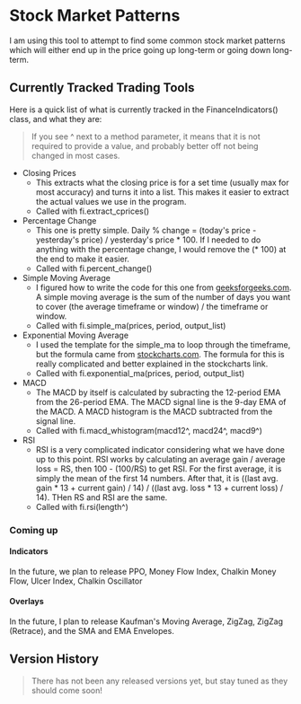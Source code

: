 # Stock Market Patterns

I am using this tool to attempt to find some common stock market patterns which will either end up in the price going up long-term or going down long-term.  

## Currently Tracked Trading Tools

Here is a quick list of what is currently tracked in the FinanceIndicators() class, and what they are:  

> If you see ^ next to a method parameter, it means that it is not required to provide a value, and probably better off not being changed in most cases.  

- Closing Prices
    - This extracts what the closing price is for a set time (usually max for most accuracy) and turns it into a list. This makes it easier to extract the actual values we use in the program. 
    - Called with fi.extract_cprices()
- Percentage Change
    - This one is pretty simple. Daily % change = (today's price - yesterday's price) / yesterday's price * 100. If I needed to do anything with the percentage change, I would remove the (* 100) at the end to make it easier. 
    - Called with fi.percent_change()
- Simple Moving Average
    - I figured how to write the code for this one from [geeksforgeeks.com](https://www.geeksforgeeks.org/how-to-calculate-moving-averages-in-python/). A simple moving average is the sum of the number of days you want to cover (the average timeframe or window) / the timeframe or window. 
    - Called with fi.simple_ma(prices, period, output_list)
- Exponential Moving Average
    - I used the template for the simple_ma to loop through the timeframe, but the formula came from [stockcharts.com](https://school.stockcharts.com/doku.php?id=technical_indicators:moving_averages). The formula for this is really complicated and better explained in the stockcharts link. 
    - Called with fi.exponential_ma(prices, period, output_list)
- MACD
    - The MACD by itself is calculated by subracting the 12-period EMA from the 26-period EMA. The MACD signal line is the 9-day EMA of the MACD. A MACD histogram is the MACD subtracted from the signal line.
    - Called with fi.macd_whistogram(macd12^, macd24^, macd9^)
- RSI
    - RSI is a very complicated indicator considering what we have done up to this point. RSI works by calculating an average gain / average loss = RS, then 100 - (100/RS) to get RSI. For the first average, it is simply the mean of the first 14 numbers. After that, it is ((last avg. gain * 13 + current gain) / 14) / ((last avg. loss * 13 + current loss) / 14). THen RS and RSI are the same.
    - Called with fi.rsi(length^)

### Coming up

#### Indicators
In the future, we plan to release PPO, Money Flow Index, Chalkin Money Flow, Ulcer Index, Chalkin Oscillator  

#### Overlays
In the future, I plan to release Kaufman's Moving Average, ZigZag, ZigZag (Retrace), and the SMA and EMA Envelopes.

## Version History  
> There has not been any released versions yet, but stay tuned as they should come soon!

